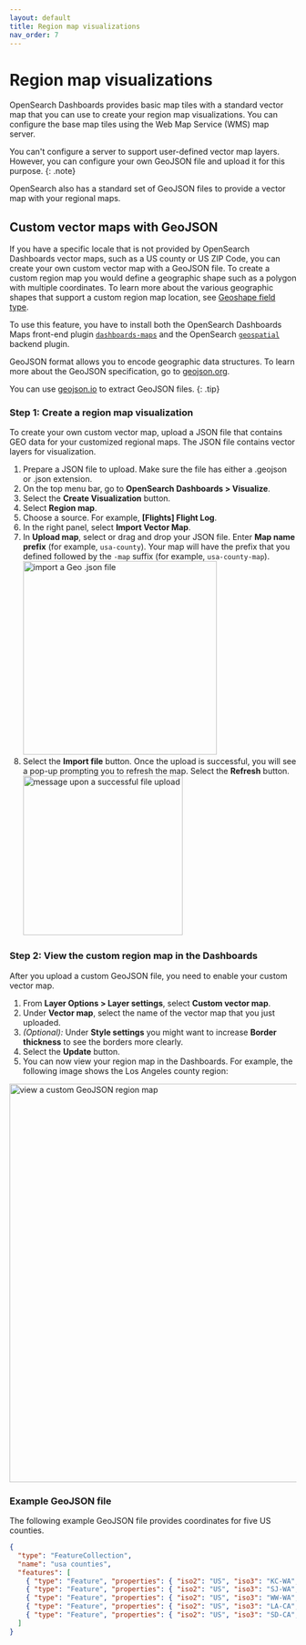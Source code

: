 ```yaml
---
layout: default
title: Region map visualizations
nav_order: 7
---
```


# Region map visualizations

OpenSearch Dashboards provides basic map tiles with a standard vector map that you can use to create your region map visualizations. You can configure the base map tiles using the Web Map Service (WMS) map server.

You can't configure a server to support user-defined vector map layers. However, you can configure your own GeoJSON file and upload it for this purpose.
{: .note}

OpenSearch also has a standard set of GeoJSON files to provide a vector map with your regional maps.

## Custom vector maps with GeoJSON

If you have a specific locale that is not provided by OpenSearch Dashboards vector maps, such as a US county or US ZIP Code, you can create your own custom vector map with a GeoJSON file. To create a custom region map you would define a geographic shape such as a polygon with multiple coordinates. To learn more about the various geographic shapes that support a custom region map location, see [Geoshape field type]({{site.url}}{{site.baseurl}}/opensearch/supported-field-types/geo-shape/).

To use this feature, you have to install both the OpenSearch Dashboards Maps front-end plugin [`dashboards-maps`](https://github.com/opensearch-project/dashboards-maps) and the OpenSearch [`geospatial`](https://github.com/opensearch-project/geospatial) backend plugin.

GeoJSON format allows you to encode geographic data structures. To learn more about the GeoJSON specification, go to [geojson.org](https://geojson.org/).

You can use [geojson.io](https://geojson.io/#map=2/20.0/0.0) to extract GeoJSON files.
{: .tip}

### Step 1: Create a region map visualization

To create your own custom vector map, upload a JSON file that contains GEO data for your customized regional maps. The JSON file contains vector layers for visualization.

<!--with step 1, step 2 headings, we don't need this link anymore, but saving it in-case doc gets rewritten to remove the steps. 
To view your region map in OpenSearch Dashboards, see [View custom region map in the Dashboards]({{site.url}}{{site.baseurl}}/dashboards/geojson-regionmaps/#view-custom-region-map-in-the-dashboards).
-->

1. Prepare a JSON file to upload. Make sure the file has either a .geojson or .json extension.
1. On the top menu bar, go to **OpenSearch Dashboards > Visualize**.
1. Select the **Create Visualization** button.
1. Select **Region map**.
1. Choose a source. For example, **[Flights] Flight Log**.
1. In the right panel, select **Import Vector Map**. 
1. In **Upload map**, select or drag and drop your JSON file.
Enter **Map name prefix** (for example, `usa-county`). Your map will have the prefix that you defined followed by the `-map` suffix (for example, `usa-county-map`). <img src="{{site.url}}{{site.baseurl}}/images/import-geojson-file.png" alt="import a Geo .json file" width="340"/>
1. Select the **Import file** button.
Once the upload is successful, you will see a pop-up prompting you to refresh the map. Select the **Refresh** button. <img src="{{site.url}}{{site.baseurl}}/images/upload-success.png" alt="message upon a successful file upload" width="280"/>

### Step 2: View the custom region map in the Dashboards

After you upload a custom GeoJSON file, you need to enable your custom vector map.

1. From **Layer Options > Layer settings**, select **Custom vector map**.
1. Under **Vector map**, select the name of the vector map that you just uploaded.
1. *(Optional):* Under **Style settings** you might want to increase **Border thickness** to see the borders more clearly.
1. Select the **Update** button.
1. You can now view your region map in the Dashboards. For example, the following image shows the Los Angeles county region: 
<img src="{{site.url}}{{site.baseurl}}/images/county-regionmap.png" alt="view a custom GeoJSON region map" width="700"/>

### Example GeoJSON file

The following example GeoJSON file provides coordinates for five US counties.

```json
{
  "type": "FeatureCollection",
  "name": "usa counties",
  "features": [
    { "type": "Feature", "properties": { "iso2": "US", "iso3": "KC-WA", "name": "King County", "country": "US", "county": "KC" }, "geometry": { "type": "Polygon", "coordinates":[[[-122.43713378906249,48.57842428752037],[-122.3712158203125,48.26491251331118],[-122.36022949218749,48.14043243818811],[-122.244873046875,48.026672195436014],[-122.2723388671875,47.916342040161155],[-122.4151611328125,47.82053186746053],[-122.4591064453125,47.69867153529717],[-122.398681640625,47.56911375866714],[-122.3272705078125,47.48380086737799],[-122.3382568359375,47.368594345213374],[-122.45361328124999,47.29040793812928],[-122.607421875,47.26804770458176],[-122.574462890625,47.09630525444073],[-122.50305175781249,46.924007100770275],[-122.354736328125,46.86394700508323],[-122.1185302734375,46.856434763486966],[-121.65710449218749,46.89023157359399],[-121.4483642578125,46.976504510552],[-121.3604736328125,47.05515408550348],[-121.28356933593749,47.212105775622426],[-121.2176513671875,47.35371061951363],[-121.0748291015625,47.468949677672484],[-120.9979248046875,47.56540738772852],[-120.9210205078125,47.724544549099676],[-120.8551025390625,48.026672195436014],[-120.87158203125,48.184401125107684],[-120.948486328125,48.37449671682332],[-121.1077880859375,48.542068763606466],[-121.5087890625,48.56388521347092],[-121.87683105468749,48.545705491847464],[-122.06909179687501,48.55297816440071],[-122.3052978515625,48.5493419587775],[-122.43713378906249,48.57842428752037]]] } },
    { "type": "Feature", "properties": { "iso2": "US", "iso3": "SJ-WA", "name": "San Juan County", "country": "US", "county": "SJ" }, "geometry": { "type": "Polygon", "coordinates":[[[-122.96173095703125,48.73807825631017],[-123.04962158203124,48.71452483966837],[-123.1512451171875,48.66012869453836],[-123.19244384765625,48.61656946813302],[-123.17596435546876,48.56206753526866],[-123.14849853515625,48.5275192374508],[-123.07708740234374,48.480204398955145],[-122.98645019531249,48.45653041501911],[-122.8875732421875,48.44195631996267],[-122.8106689453125,48.438312142641244],[-122.78594970703126,48.44560023585716],[-122.78594970703126,48.505687108189804],[-122.78320312499999,48.545705491847464],[-122.79144287109375,48.59477574898104],[-122.77496337890625,48.62383195130112],[-122.7557373046875,48.65105695744785],[-122.73651123046874,48.69821216562637],[-122.84637451171874,48.72358515157852],[-122.96173095703125,48.73807825631017]]] } },
    { "type": "Feature", "properties": { "iso2": "US", "iso3": "WW-WA", "name": "Walla Walla County", "country": "US", "county": "WW" }, "geometry": { "type": "Polygon", "coordinates":[[[-118.33442687988281,46.09204333606358],[-118.34884643554688,46.088709905656856],[-118.37047576904297,46.07561233580712],[-118.38249206542967,46.0653702518009],[-118.3838653564453,46.05298193687039],[-118.3787155151367,46.04416548185682],[-118.3656692504883,46.03558595870985],[-118.35159301757811,46.030818981314766],[-118.33339691162111,46.02819696848244],[-118.3114242553711,46.02938880791639],[-118.29666137695312,46.03201076421151],[-118.2784652709961,46.038922598236],[-118.2722854614258,46.0536967228988],[-118.2619857788086,46.076564991185734],[-118.25752258300781,46.092757616368665],[-118.2630157470703,46.10513700514936],[-118.29288482666016,46.10085214663405],[-118.31794738769531,46.09680503002718],[-118.33442687988281,46.09204333606358]]] } },
    { "type": "Feature", "properties": { "iso2": "US", "iso3": "LA-CA", "name": "Los Angeles County", "country": "US", "county": "LA" }, "geometry": { "type": "Polygon", "coordinates":[[[-118.71826171875,34.07086232376631],[-118.69628906249999,34.03445260967645],[-118.56994628906249,34.02990029603907],[-118.487548828125,33.957030069982316],[-118.37219238281249,33.86129311351553],[-118.45458984375,33.75631505992707],[-118.33923339843749,33.715201644740844],[-118.22937011718749,33.75631505992707],[-118.1414794921875,33.678639851675555],[-117.9107666015625,33.578014746143985],[-117.75146484375,33.4955977448657],[-117.55920410156249,33.55512901742288],[-117.3065185546875,33.5963189611327],[-117.0703125,33.67406853374198],[-116.69677734375,34.06176136129718],[-116.9439697265625,34.28445325435288],[-117.18017578125,34.42956713470528],[-117.3779296875,34.542762387234845],[-117.62512207031251,34.56990638085636],[-118.048095703125,34.615126683462194],[-118.44909667968749,34.542762387234845],[-118.61938476562499,34.38877925439021],[-118.740234375,34.21180215769026],[-118.71826171875,34.07086232376631]]] } },
    { "type": "Feature", "properties": { "iso2": "US", "iso3": "SD-CA", "name": "San Diego County", "country": "US", "county": "SD" }, "geometry": { "type": "Polygon", "coordinates":[[[-117.23510742187501,32.861132322810946],[-117.2406005859375,32.75494243654723],[-117.1636962890625,32.68099643258195],[-117.14172363281251,32.58384932565662],[-117.09228515624999,32.46342595776104],[-117.0538330078125,32.29177633471201],[-116.96044921875,32.194208672875384],[-116.85607910156249,32.16631295696736],[-116.6748046875,32.20350534542368],[-116.3671875,32.319633552035214],[-116.1474609375,32.55144352864431],[-116.1639404296875,32.80574473290688],[-116.4111328125,33.073130945006625],[-116.72973632812499,33.08233672856376],[-117.09228515624999,32.99484290420988],[-117.2515869140625,32.96258644191747], [-117.23510742187501,32.861132322810946]]] } }
  ]
}

```
